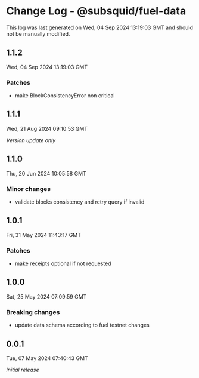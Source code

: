 # Change Log - @subsquid/fuel-data

This log was last generated on Wed, 04 Sep 2024 13:19:03 GMT and should not be manually modified.

## 1.1.2
Wed, 04 Sep 2024 13:19:03 GMT

### Patches

- make BlockConsistencyError non critical

## 1.1.1
Wed, 21 Aug 2024 09:10:53 GMT

_Version update only_

## 1.1.0
Thu, 20 Jun 2024 10:05:58 GMT

### Minor changes

- validate blocks consistency and retry query if invalid

## 1.0.1
Fri, 31 May 2024 11:43:17 GMT

### Patches

- make receipts optional if not requested

## 1.0.0
Sat, 25 May 2024 07:09:59 GMT

### Breaking changes

- update data schema according to fuel testnet changes

## 0.0.1
Tue, 07 May 2024 07:40:43 GMT

_Initial release_

